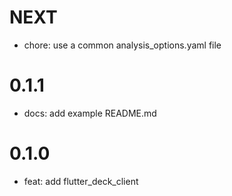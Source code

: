 # NEXT

- chore: use a common analysis_options.yaml file

# 0.1.1

- docs: add example README.md

# 0.1.0

- feat: add flutter_deck_client

